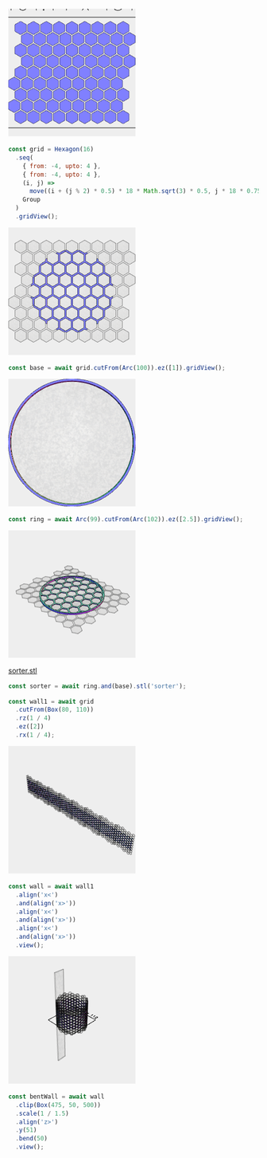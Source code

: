 ![Image](lego_sorter.md.grid.png)

```JavaScript
const grid = Hexagon(16)
  .seq(
    { from: -4, upto: 4 },
    { from: -4, upto: 4 },
    (i, j) =>
      move((i + (j % 2) * 0.5) * 18 * Math.sqrt(3) * 0.5, j * 18 * 0.75),
    Group
  )
  .gridView();
```

![Image](lego_sorter.md.base.png)

```JavaScript
const base = await grid.cutFrom(Arc(100)).ez([1]).gridView();
```

![Image](lego_sorter.md.ring.png)

```JavaScript
const ring = await Arc(99).cutFrom(Arc(102)).ez([2.5]).gridView();
```

![Image](lego_sorter.md.sorter_sorter.png)

[sorter.stl](lego_sorter.sorter.stl)

```JavaScript
const sorter = await ring.and(base).stl('sorter');
```

```JavaScript
const wall1 = await grid
  .cutFrom(Box(80, 110))
  .rz(1 / 4)
  .ez([2])
  .rx(1 / 4);
```

![Image](lego_sorter.md.wall.png)

```JavaScript
const wall = await wall1
  .align('x<')
  .and(align('x>'))
  .align('x<')
  .and(align('x>'))
  .align('x<')
  .and(align('x>'))
  .view();
```

![Image](lego_sorter.md.bentWall.png)

```JavaScript
const bentWall = await wall
  .clip(Box(475, 50, 500))
  .scale(1 / 1.5)
  .align('z>')
  .y(51)
  .bend(50)
  .view();
```
